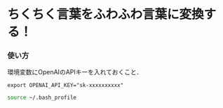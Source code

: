 # ちくちく言葉をふわふわ言葉に変換する！

### 使い方
環境変数にOpenAIのAPIキーを入れておくこと．
```~/.bash_profile
export OPENAI_API_KEY="sk-xxxxxxxxxx"
```
```bash
source ~/.bash_profile
```

